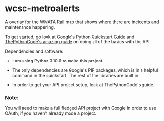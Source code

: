 # wcsc-metroalerts
A overlay for the WMATA Rail map that shows where there are incidents and maintenance happening.

To get started, go look at [Google's Python Quickstart Guide](https://developers.google.com/gmail/api/quickstart/python "Google Gmail API Quickstart") and [ThePythonCode's amazing guide](https://www.thepythoncode.com/article/use-gmail-api-in-python "PythonCode's Gmail API Guide") on doing all of the basics with the API.

Dependencies and software: 

- I am using Python 3.10.6 to make this project.

- The only dependencies are Google's PIP packages, which is in a helpful command in the quickstart. The rest of the libraries are built in. 

- In order to get your API project setup, look at ThePythonCode's guide.
### Note:
You will need to make a full fledged API project with Google in order to use OAuth, if you haven't already made a project.